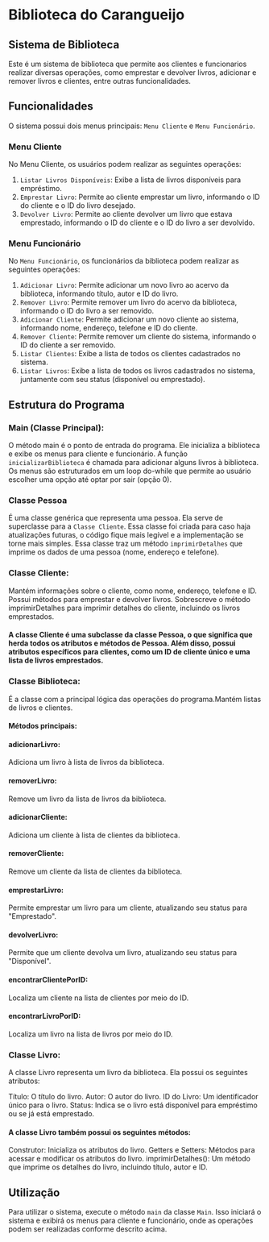 # Biblioteca do Carangueijo
## Sistema de Biblioteca

Este é um sistema de biblioteca que permite aos clientes e funcionarios realizar diversas operações, como emprestar e devolver livros, adicionar e remover livros e clientes, entre outras funcionalidades.

## Funcionalidades

O sistema possui dois menus principais: `Menu Cliente` e `Menu Funcionário`.

### Menu Cliente

No Menu Cliente, os usuários podem realizar as seguintes operações:

1. `Listar Livros Disponíveis`: Exibe a lista de livros disponíveis para empréstimo.
2. `Emprestar Livro`: Permite ao cliente emprestar um livro, informando o ID do cliente e o ID do livro desejado.
3. `Devolver Livro`: Permite ao cliente devolver um livro que estava emprestado, informando o ID do cliente e o ID do livro a ser devolvido.

### Menu Funcionário

No `Menu Funcionário`, os funcionários da biblioteca podem realizar as seguintes operações:

1. `Adicionar Livro`: Permite adicionar um novo livro ao acervo da biblioteca, informando título, autor e ID do livro.
2. `Remover Livro`: Permite remover um livro do acervo da biblioteca, informando o ID do livro a ser removido.
3. `Adicionar Cliente`: Permite adicionar um novo cliente ao sistema, informando nome, endereço, telefone e ID do cliente.
4. `Remover Cliente`: Permite remover um cliente do sistema, informando o ID do cliente a ser removido.
5. `Listar Clientes`: Exibe a lista de todos os clientes cadastrados no sistema.
6. `Listar Livros`: Exibe a lista de todos os livros cadastrados no sistema, juntamente com seu status (disponível ou emprestado).

## Estrutura do Programa

### Main (Classe Principal):
O método main é o ponto de entrada do programa. 
Ele inicializa a biblioteca e exibe os menus para cliente e funcionário.
A função `inicializarBiblioteca` é chamada para adicionar alguns livros à biblioteca.
Os menus são estruturados em um loop do-while que permite ao usuário escolher uma opção até optar por sair (opção 0).

### Classe Pessoa
É uma classe genérica que representa uma pessoa.
Ela serve de superclasse para a `Classe Cliente`.
Essa classe foi criada para caso haja atualizações futuras, o código fique mais legível e a implementação se torne mais simples.
Essa classe traz um método `imprimirDetalhes` que imprime os dados de uma pessoa (nome, endereço e telefone).

### Classe Cliente:
Mantém informações sobre o cliente, como nome, endereço, telefone e ID.
Possui métodos para emprestar e devolver livros.
Sobrescreve o método imprimirDetalhes para imprimir detalhes do cliente, incluindo os livros emprestados.
#### A classe Cliente é uma subclasse da classe Pessoa, o que significa que herda todos os atributos e métodos de Pessoa. Além disso, possui atributos específicos para clientes, como um ID de cliente único e uma lista de livros emprestados.

### Classe Biblioteca:
É a classe com a principal lógica das operações do programa.Mantém listas de livros e clientes.
#### Métodos principais:
#### adicionarLivro:
Adiciona um livro à lista de livros da biblioteca.
#### removerLivro:
Remove um livro da lista de livros da biblioteca.
#### adicionarCliente:
Adiciona um cliente à lista de clientes da biblioteca.
#### removerCliente:
Remove um cliente da lista de clientes da biblioteca.
#### emprestarLivro:
Permite emprestar um livro para um cliente, atualizando seu status para "Emprestado".
#### devolverLivro: 
Permite que um cliente devolva um livro, atualizando seu status para "Disponível".
#### encontrarClientePorID:
Localiza um cliente na lista de clientes por meio do ID.
#### encontrarLivroPorID:
Localiza um livro na lista de livros por meio do ID.

### Classe Livro:
A classe Livro representa um livro da biblioteca. Ela possui os seguintes atributos:

Título: O título do livro.
Autor: O autor do livro.
ID do Livro: Um identificador único para o livro.
Status: Indica se o livro está disponível para empréstimo ou se já está emprestado.

#### A classe Livro também possui os seguintes métodos:
Construtor: Inicializa os atributos do livro.
Getters e Setters: Métodos para acessar e modificar os atributos do livro.
imprimirDetalhes(): Um método que imprime os detalhes do livro, incluindo título, autor e ID.

## Utilização

Para utilizar o sistema, execute o método `main` da classe `Main`. Isso iniciará o sistema e exibirá os menus para cliente e funcionário, onde as operações podem ser realizadas conforme descrito acima.


